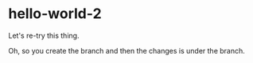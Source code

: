 # hello-world-2
Let's re-try this thing.


Oh, so you create the branch and then the changes is under the branch. 
